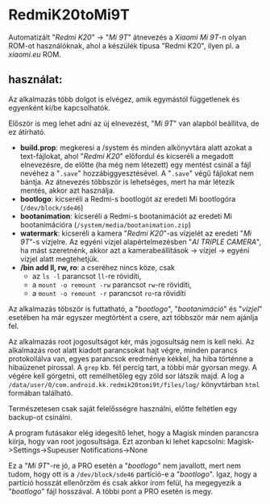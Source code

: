 # RedmiK20toMi9T
Automatizált "*Redmi K20*" -> "*Mi 9T*" átnevezés a *Xiaomi Mi 9T*-n olyan ROM-ot használóknak, ahol a készülék típusa "Redmi K20", ilyen pl. a *xiaomi.eu* ROM.

## használat:
Az alkalmazás több dolgot is elvégez, amik egymástól függetlenek és egyenként ki/be kapcsolhatók.

Először is meg lehet adni az új elnevezést, "*Mi 9T*" van alapból beállítva,  de ez átírható.
- **build.prop**: megkeresi a /system és minden alkönyvtára alatt azokat a text-fájlokat, ahol "*Redmi K20*" előfordul és kicseréli a megadott elnevezésre, de előtte (ha még nem létezett) egy mentést csinál a fájl nevéhez a "`.save`" hozzábiggyesztésével. A "`.save`" végű fájlokat nem bántja. Az átnevezés többször is lehetséges, mert ha már létezik mentés, akkor azt használja.
- **bootlogo**: kicseréli a Redmi-s bootlogót az eredeti Mi bootlogóra (`/dev/block/sde46`)
- **bootanimation**: kicseréli a Redmi-s bootanimációt az eredeti Mi bootanimációra (`/system/media/bootanimation.zip`)
- **watermark**: kicseréli a kamera "*Redmi K20*"-as vízjelét az eredeti "*Mi 9T*"-s vízjelre. Az egyéni vízjel alapértelmezésben "*AI TRIPLE CAMERA*", ha mást szeretnénk, akkor azt a kamerabeállítások -> vízjel -> egyéni vízjel alatt megtehetjük.
- **/bin add ll, rw, ro**: a cseréhez nincs köze, csak 
  + az `ls -l` parancsot `ll`-re rövidíti,
  + a `mount -o remount -rw` parancsot `rw`-re rövidíti,
  + a `mount -o remount -r` parancsot `ro`-ra rövidíti

Az alkalmazás töbször is futtatható, a "*bootlogo*", "*bootanimáció*" és "*vízjel*" esetében ha már egyszer megtörtént a csere, azt többször már nem ajánlja fel.

Az alkalmazás root jogosultságot kér, más jogosultság nem is kell neki. Az alkalmazás root alatt kiadott parancsokat hajt végre, minden parancs protokollálva van, egyes parancsok eredménye kékkel, ha hiba történne a hibaüzenet pirossal. A `grep` kb. fél percig tart, a többi már gyorsan megy. A végére kell görgetni, ott remélhetőleg egy zöld sor látszik majd. A log a `/data/user/0/com.android.kk.redmik20tomi9t/files/log/` könyvtárban `html` formában található.

Természetesen csak saját felelősségre használni, előtte feltétlen egy backup-ot csinálni.

A program futásakor elég idegesítő lehet, hogy a Magisk minden parancsra kiírja, hogy van root jogosultsága. Ezt azonban ki lehet kapcsolni: Magisk->Settings->Supeuser Notifications->None

Ez a "*Mi 9T*"-re jó, a PRO esetén a "*bootlogo*" nem javallott, mert nem tudom, hogy ott is a `/dev/block/sde46` partíció-e a "*bootlogo*". Igaz, hogy a partíció hosszát ellenőrzöm és csak akkor írom felül, ha megegyezik a "*bootlogo*" fájl hosszával. A többi pont a PRO esetén is megy.
